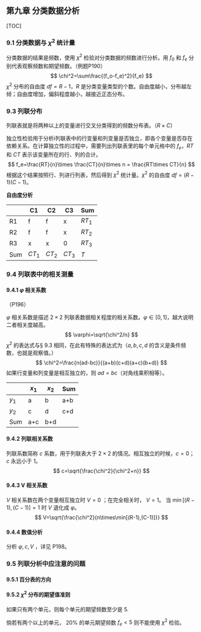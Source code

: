 ## 第九章 分类数据分析

[TOC]

### 9.1 分类数据与 $\chi^2$ 统计量

分类数据的结果是频数，使用 $\chi^2$  检验对分类数据的频数进行分析。用 $f_0$ 和 $f_e$ 分别代表观察频数和期望频数。（例题P190）
$$
\chi^2=\sum\frac{(f_o-f_e)^2}{f_e}
$$
$\chi^2$ 分布的自由度 $df=R-1$，$R$ 是分类变量类型的个数。自由度越小，分布越左倾；自由度增加，偏斜程度越小，越接近正态分布。



### 9.3 列联分布

列联表就是将两种以上的变量进行交叉分类得到的频数分布表。（$R\times C$）

独立性检验用于分析i列联表中的行变量和列变量是否独立，即各个变量是否存在依赖关系。在计算独立性的过程中，需要列出列联表里的每个单元格中的 $f_e$，$RT$ 和 $CT$ 表示该变量所在的行、列的合计。
$$
f_e=\frac{RT}{n}\times \frac{CT}{n}\times n = \frac{RT\times CT}{n}
$$
根据这个结果按照行、列进行列表，然后得到 $\chi^2$ 统计量。$\chi^2$ 的自由度 $df=(R-1)(C-1)$。

**自由度分析**

|      | C1     | C2     | C3     | Sum    |
| ---- | ------ | ------ | ------ | ------ |
| R1   | f      | f      | x      | $RT_1$ |
| R2   | f      | f      | x      | $RT_2$ |
| R3   | x      | x      | 0      | $RT_3$ |
| Sum  | $CT_1$ | $CT_2$ | $CT_3$ | $T$    |



### 9.4 列联表中的相关测量

#### 9.4.1 $\varphi$ 相关系数

（P196）

$\varphi$ 相关系数是描述 $2\times2$ 列联表数据相关程度的相关系数。$\varphi \in[0,1]$，越大说明二者相关度越高。
$$
\varphi=\sqrt{\chi^2/n}
$$
$\chi^2$ 的表达式与&sect; 9.3 相同，在此有特殊的表达式为（$a,b,c,d$ 的含义是条件频数，也就是观察值。）
$$
\chi^2=\frac{n(ad-bc)}{(a+b)(c+d)(a+c)(b+d)}
$$
如果行变量和列变量是相互独立的，则 $ad=bc$（对角线乘积相等）。

|       | $x_1$ | $x_2$ | Sum  |
| ----- | ----- | ----- | ---- |
| $y_1$ | a     | b     | a+b  |
| $y_2$ | c     | d     | c+d  |
| Sum   | a+c   | b+d   |      |

#### 9.4.2 列联相关系数

列联系数简称 $c$ 系数，用于列联表大于 $2\times2$ 的情况。相互独立的时候，$c=0$；$c$ 永远小于 1。
$$
c=\sqrt{\frac{\chi^2}{\chi^2+n}}
$$

#### 9.4.3 V 相关系数

$V$ 相关系数在两个变量相互独立时 $V=0$ ；在完全相关时， $V=1$。 当 $\min[(R-1),(C-1)]=1$ 时 $V$ 退化成 $\varphi$。 
$$
V=\sqrt{\frac{\chi^2}{n\times\min[(R-1),(C-1)]}}
$$

#### 9.4.4 数值分析

分析 $\varphi,c,V$ ，详见 P198。



### 9.5 列联分析中应注意的问题

#### 9.5.1 百分表的方向

#### 9.5.2 $\chi^2$ 分布的期望值准则

如果只有两个单元，则每个单元的期望频数至少是 5.

倘若有两个以上的单元， $20\%$ 的单元期望频数 $f_e<5$ 则不能使用 $\chi^2$ 检验。

